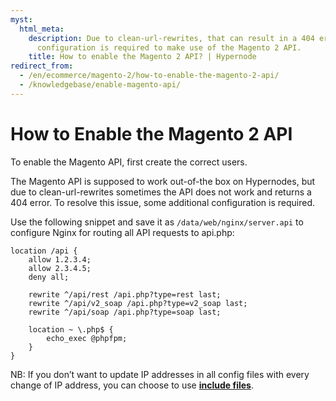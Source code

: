 ```yaml
---
myst:
  html_meta:
    description: Due to clean-url-rewrites, that can result in a 404 error, some additional
      configuration is required to make use of the Magento 2 API.
    title: How to enable the Magento 2 API? | Hypernode
redirect_from:
  - /en/ecommerce/magento-2/how-to-enable-the-magento-2-api/
  - /knowledgebase/enable-magento-api/
---
```


<!-- source: https://support.hypernode.com/en/ecommerce/magento-2/how-to-enable-the-magento-2-api/ -->

# How to Enable the Magento 2 API

To enable the Magento API, first create the correct users.

The Magento API is supposed to work out-of-the box on Hypernodes, but due to clean-url-rewrites sometimes the API does not work and returns a 404 error.
To resolve this issue, some additional configuration is required.

Use the following snippet and save it as `/data/web/nginx/server.api` to configure Nginx for routing all API requests to api.php:

```nginx
location /api {
    allow 1.2.3.4;
    allow 2.3.4.5;
    deny all;

    rewrite ^/api/rest /api.php?type=rest last;
    rewrite ^/api/v2_soap /api.php?type=v2_soap last;
    rewrite ^/api/soap /api.php?type=soap last;

    location ~ \.php$ {
        echo_exec @phpfpm;
    }
}
```

NB: If you don’t want to update IP addresses in all config files with every change of IP address, you can choose to use [**include files**](../../hypernode-platform/nginx/how-to-create-a-reusable-config-to-include-in-custom-snippets.md).
